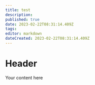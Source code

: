 ```yaml
---
title: test
description: 
published: true
date: 2023-02-22T08:31:14.409Z
tags: 
editor: markdown
dateCreated: 2023-02-22T08:31:14.409Z
---
```


# Header
Your content here